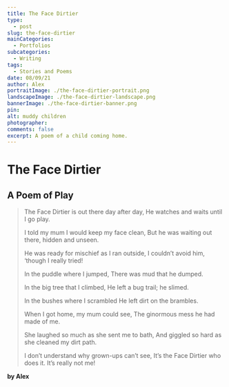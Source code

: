 ```yaml
---
title: The Face Dirtier
type: 
  - post
slug: the-face-dirtier
mainCategories: 
  - Portfolios
subcategories: 
  - Writing
tags:
  - Stories and Poems
date: 08/09/21
author: Alex
portraitImage: ./the-face-dirtier-portrait.png
landscapeImage: ./the-face-dirtier-landscape.png
bannerImage: ./the-face-dirtier-banner.png
pin: 
alt: muddy children
photographer:
comments: false
excerpt: A poem of a child coming home.
---
```


# The Face Dirtier

## A Poem of Play

> The Face Dirtier is out there day after day,
> He watches and waits until I go play.
>
>I told my mum I would keep my face clean,
>But he was waiting out there, hidden and unseen.
>
>He was ready for mischief as I ran outside,
>I couldn’t avoid him, ‘though I really tried!
>
>In the puddle where I jumped,
>There was mud that he dumped.
>
>In the big tree that I climbed,
>He left a bug trail; he slimed.
>
>In the bushes where I scrambled
>He left dirt on the brambles.
>
>When I got home, my mum could see,
>The ginormous mess he had made of me.
>
>She laughed so much as she sent me to bath,
>And giggled so hard as she cleaned my dirt path.
>
>I don’t understand why grown-ups can’t see,
>It’s the Face Dirtier who does it. It’s really not me!

**by Alex**